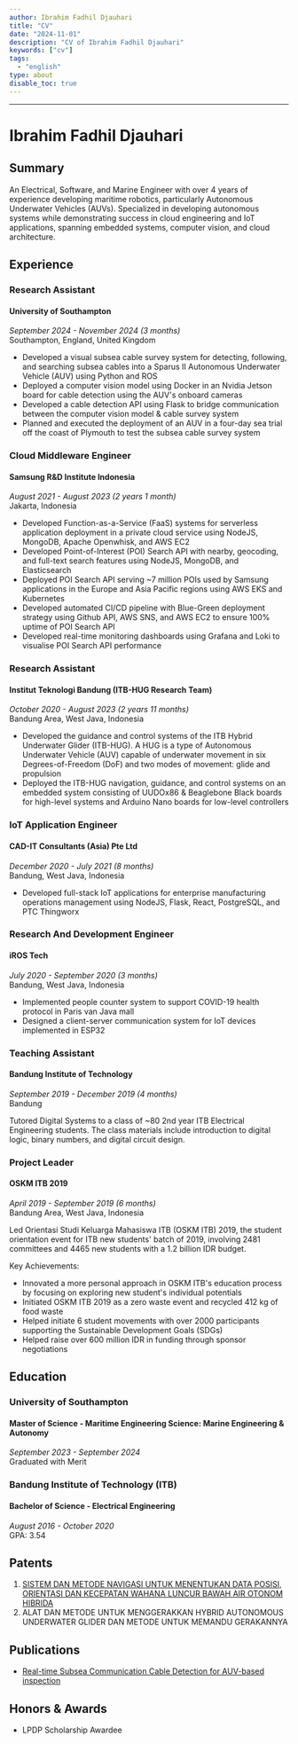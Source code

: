 ```yaml
---
author: Ibrahim Fadhil Djauhari
title: "CV"
date: "2024-11-01"
description: "CV of Ibrahim Fadhil Djauhari"
keywords: ["cv"]
tags: 
  - "english"
type: about
disable_toc: true
---
```


<!-- {{<img src="/ibra.jpg" >}} -->
---

# Ibrahim Fadhil Djauhari
## Summary
An Electrical, Software, and Marine Engineer with over 4 years of experience developing maritime robotics, particularly Autonomous Underwater Vehicles (AUVs). Specialized in developing autonomous systems while demonstrating success in cloud engineering and IoT applications, spanning embedded systems, computer vision, and cloud architecture.

## Experience

### Research Assistant 
#### University of Southampton
*September 2024 - November 2024 (3 months)*  
Southampton, England, United Kingdom

- Developed a visual subsea cable survey system for detecting, following, and searching subsea cables into a Sparus II Autonomous Underwater Vehicle (AUV) using Python and ROS
- Deployed a computer vision model using Docker in an Nvidia Jetson board for cable detection using the AUV's onboard cameras
- Developed a cable detection API using Flask to bridge communication between the computer vision model & cable survey system
- Planned and executed the deployment of an AUV in a four-day sea trial off the coast of Plymouth to test the subsea cable survey system

### Cloud Middleware Engineer
#### Samsung R&D Institute Indonesia
*August 2021 - August 2023 (2 years 1 month)*  
Jakarta, Indonesia

- Developed Function-as-a-Service (FaaS) systems for serverless application deployment in a private cloud service using NodeJS, MongoDB, Apache Openwhisk, and AWS EC2
- Developed Point-of-Interest (POI) Search API with nearby, geocoding, and full-text search features using NodeJS, MongoDB, and Elasticsearch
- Deployed POI Search API serving ~7 million POIs used by Samsung applications in the Europe and Asia Pacific regions using AWS EKS and Kubernetes
- Developed automated CI/CD pipeline with Blue-Green deployment strategy using Github API, AWS SNS, and AWS EC2 to ensure 100% uptime of POI Search API
- Developed real-time monitoring dashboards using Grafana and Loki to visualise POI Search API performance

### Research Assistant
#### Institut Teknologi Bandung (ITB-HUG Research Team)
*October 2020 - August 2023 (2 years 11 months)*  
Bandung Area, West Java, Indonesia

- Developed the guidance and control systems of the ITB Hybrid Underwater Glider (ITB-HUG). A HUG is a type of Autonomous Underwater Vehicle (AUV) capable of underwater movement in six Degrees-of-Freedom (DoF) and two modes of movement: glide and propulsion
- Deployed the ITB-HUG navigation, guidance, and control systems on an embedded system consisting of UUDOx86 & Beaglebone Black boards for high-level systems and Arduino Nano boards for low-level controllers

### IoT Application Engineer
#### CAD-IT Consultants (Asia) Pte Ltd
*December 2020 - July 2021 (8 months)*  
Bandung, West Java, Indonesia

- Developed full-stack IoT applications for enterprise manufacturing operations management using NodeJS, Flask, React, PostgreSQL, and PTC Thingworx

### Research And Development Engineer
#### iROS Tech
*July 2020 - September 2020 (3 months)*  
Bandung, West Java, Indonesia

- Implemented people counter system to support COVID-19 health protocol in Paris van Java mall
- Designed a client-server communication system for IoT devices implemented in ESP32

### Teaching Assistant
#### Bandung Institute of Technology
*September 2019 - December 2019 (4 months)*  
Bandung

Tutored Digital Systems to a class of ~80 2nd year ITB Electrical Engineering students. The class materials include introduction to digital logic, binary numbers, and digital circuit design.

### Project Leader
#### OSKM ITB 2019
*April 2019 - September 2019 (6 months)*  
Bandung Area, West Java, Indonesia

Led Orientasi Studi Keluarga Mahasiswa ITB (OSKM ITB) 2019, the student orientation event for ITB new students' batch of 2019, involving 2481 committees and 4465 new students with a 1.2 billion IDR budget.

Key Achievements:
- Innovated a more personal approach in OSKM ITB's education process by focusing on exploring new student's individual potentials
- Initiated OSKM ITB 2019 as a zero waste event and recycled 412 kg of food waste
- Helped initiate 6 student movements with over 2000 participants supporting the Sustainable Development Goals (SDGs)
- Helped raise over 600 million IDR in funding through sponsor negotiations

## Education

### University of Southampton
#### Master of Science - Maritime Engineering Science: Marine Engineering & Autonomy  
*September 2023 - September 2024*\
Graduated with Merit

### Bandung Institute of Technology (ITB)
#### Bachelor of Science - Electrical Engineering  
*August 2016 - October 2020*\
GPA: 3.54

<!-- ## Skills
- Internet of Things (IoT)
- Product Development
- IT Integration

## Languages
- English (Professional Working)
- Indonesian (Native or Bilingual) -->

## Patents
1. [SISTEM DAN METODE NAVIGASI UNTUK MENENTUKAN DATA POSISI, ORIENTASI DAN KECEPATAN WAHANA LUNCUR BAWAH AIR OTONOM HIBRIDA](https://paten.dgip.go.id/#/fp/53616c7465645f5f9b69618b4369476829a8b7b8a911a68371ce63df51fa6259)
2. ALAT DAN METODE UNTUK MENGGERAKKAN HYBRID AUTONOMOUS UNDERWATER GLIDER DAN METODE UNTUK MEMANDU GERAKANNYA

## Publications
- [Real-time Subsea Communication Cable Detection for AUV-based inspection](https://eprints.soton.ac.uk/493608/)

## Honors & Awards
- LPDP Scholarship Awardee
